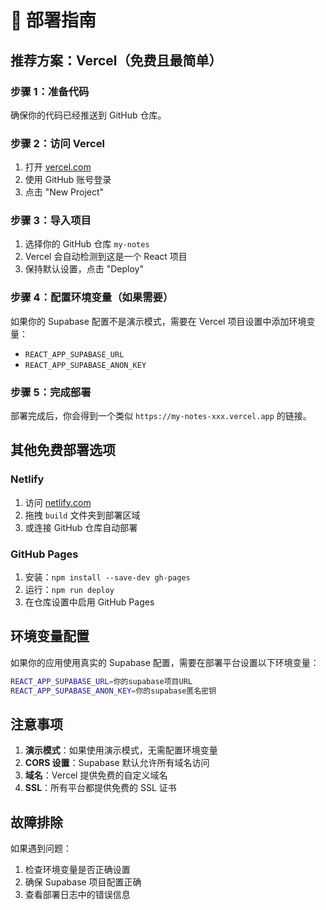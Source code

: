 # 🚀 部署指南

## 推荐方案：Vercel（免费且最简单）

### 步骤 1：准备代码
确保你的代码已经推送到 GitHub 仓库。

### 步骤 2：访问 Vercel
1. 打开 [vercel.com](https://vercel.com)
2. 使用 GitHub 账号登录
3. 点击 "New Project"

### 步骤 3：导入项目
1. 选择你的 GitHub 仓库 `my-notes`
2. Vercel 会自动检测到这是一个 React 项目
3. 保持默认设置，点击 "Deploy"

### 步骤 4：配置环境变量（如果需要）
如果你的 Supabase 配置不是演示模式，需要在 Vercel 项目设置中添加环境变量：
- `REACT_APP_SUPABASE_URL`
- `REACT_APP_SUPABASE_ANON_KEY`

### 步骤 5：完成部署
部署完成后，你会得到一个类似 `https://my-notes-xxx.vercel.app` 的链接。

## 其他免费部署选项

### Netlify
1. 访问 [netlify.com](https://netlify.com)
2. 拖拽 `build` 文件夹到部署区域
3. 或连接 GitHub 仓库自动部署

### GitHub Pages
1. 安装：`npm install --save-dev gh-pages`
2. 运行：`npm run deploy`
3. 在仓库设置中启用 GitHub Pages

## 环境变量配置

如果你的应用使用真实的 Supabase 配置，需要在部署平台设置以下环境变量：

```bash
REACT_APP_SUPABASE_URL=你的supabase项目URL
REACT_APP_SUPABASE_ANON_KEY=你的supabase匿名密钥
```

## 注意事项

1. **演示模式**：如果使用演示模式，无需配置环境变量
2. **CORS 设置**：Supabase 默认允许所有域名访问
3. **域名**：Vercel 提供免费的自定义域名
4. **SSL**：所有平台都提供免费的 SSL 证书

## 故障排除

如果遇到问题：
1. 检查环境变量是否正确设置
2. 确保 Supabase 项目配置正确
3. 查看部署日志中的错误信息 
